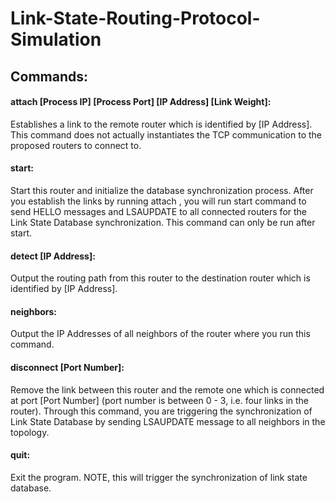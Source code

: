 # Link-State-Routing-Protocol-Simulation

## Commands:
#### attach [Process IP] [Process Port] [IP Address] [Link Weight]: <br>
Establishes a link to the remote router which is identified by [IP Address]. This command does not actually instantiates the TCP communication to the proposed routers to connect to.

#### start:<br>
Start this router and initialize the database synchronization process. After you establish the links by running attach , you will run start command to send HELLO messages and LSAUPDATE to all connected routers for the Link State Database synchronization. This command can only be run after start.

#### detect [IP Address]:<br>
Output the routing path from this router to the destination router which is identified by [IP Address].

#### neighbors:<br>
Output the IP Addresses of all neighbors of the router where you run this command.

#### disconnect [Port Number]:<br>
Remove the link between this router and the remote one which is connected at port [Port Number] (port number is between 0 - 3, i.e. four links in the router). Through this command, you are triggering the synchronization of Link State Database by sending LSAUPDATE message to all neighbors in the topology.

#### quit:
Exit the program. NOTE, this will trigger the synchronization of link state database.
